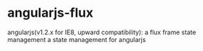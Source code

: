 # angularjs-flux
angularjs(v1.2.x for IE8, upward compatibility): a flux frame state management
a state management for angularjs
